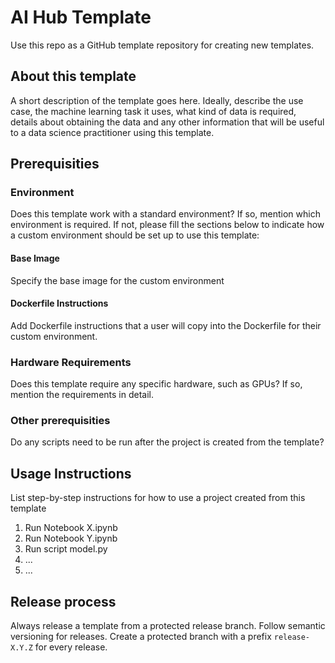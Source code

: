 # AI Hub Template

Use this repo as a GitHub template repository for creating new templates.

## About this template
A short description of the template goes here. Ideally, describe the use case, the machine learning task it uses, what kind of data is required, details about obtaining the data and any other information that will be useful to a data science practitioner using this template.

## Prerequisities

### Environment
Does this template work with a standard environment? If so, mention which environment is required. If not, please fill the sections below to indicate how a custom environment should be set up to use this template:

#### Base Image
Specify the base image for the custom environment

#### Dockerfile Instructions
Add Dockerfile instructions that a user will copy into the Dockerfile for their custom environment.

### Hardware Requirements
Does this template require any specific hardware, such as GPUs? If so, mention the requirements in detail.

### Other prerequisities
Do any scripts need to be run after the project is created from the template?

## Usage Instructions
List step-by-step instructions for how to use a project created from this template

1. Run Notebook X.ipynb
2. Run Notebook Y.ipynb
3. Run script model.py
4. ...
5. ...

## Release process
Always release a template from a protected release branch. Follow semantic versioning for releases. Create a protected branch with a prefix ``release-X.Y.Z`` for every release.

